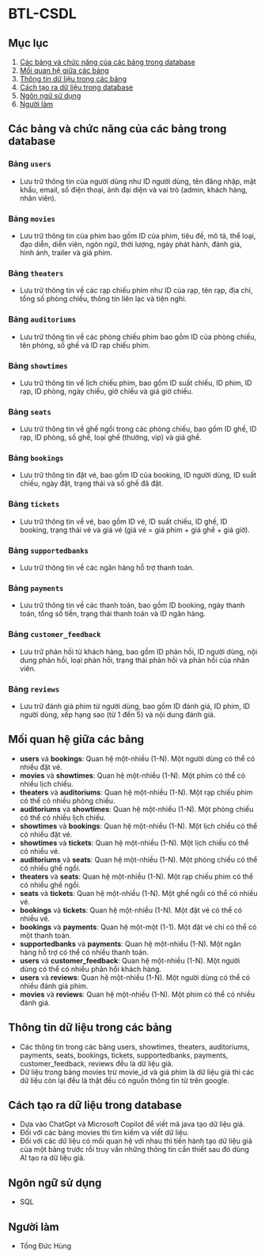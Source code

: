 # BTL-CSDL

## Mục lục
1. [Các bảng và chức năng của các bảng trong database](#các-bảng-và-chức-năng-của-các-bảng-trong-database)  
2. [Mối quan hệ giữa các bảng](#mối-quan-hệ-giữa-các-bảng)  
3. [Thông tin dữ liệu trong các bảng](#thông-tin-dữ-liệu-trong-các-bảng)  
4. [Cách tạo ra dữ liệu trong database](#cách-tạo-ra-dữ-liệu-trong-database)  
5. [Ngôn ngữ sử dụng](#ngôn-ngữ-sử-dụng)  
6. [Người làm](#người-làm)  

## Các bảng và chức năng của các bảng trong database

### Bảng `users`
- Lưu trữ thông tin của người dùng như ID người dùng, tên đăng nhập, mật khẩu, email, số điện thoại, ảnh đại diện và vai trò (admin, khách hàng, nhân viên).

### Bảng `movies`
- Lưu trữ thông tin của phim bao gồm ID của phim, tiêu đề, mô tả, thể loại, đạo diễn, diễn viên, ngôn ngữ, thời lượng, ngày phát hành, đánh giá, hình ảnh, trailer và giá phim.

### Bảng `theaters`
- Lưu trữ thông tin về các rạp chiếu phim như ID của rạp, tên rạp, địa chỉ, tổng số phòng chiếu, thông tin liên lạc và tiện nghi.

### Bảng `auditoriums`
- Lưu trữ thông tin về các phòng chiếu phim bao gồm ID của phòng chiếu, tên phòng, số ghế và ID rạp chiếu phim.

### Bảng `showtimes`
- Lưu trữ thông tin về lịch chiếu phim, bao gồm ID suất chiếu, ID phim, ID rạp, ID phòng, ngày chiếu, giờ chiếu và giá giờ chiếu.

### Bảng `seats`
- Lưu trữ thông tin về ghế ngồi trong các phòng chiếu, bao gồm ID ghế, ID rạp, ID phòng, số ghế, loại ghế (thường, vip) và giá ghế.

### Bảng `bookings`
- Lưu trữ thông tin đặt vé, bao gồm ID của booking, ID người dùng, ID suất chiếu, ngày đặt, trạng thái và số ghế đã đặt.

### Bảng `tickets`
- Lưu trữ thông tin về vé, bao gồm ID vé, ID suất chiếu, ID ghế, ID booking, trạng thái vé và giá vé (giá vé = giá phim + giá ghế + giá giờ).

### Bảng `supportedbanks`
- Lưu trữ thông tin về các ngân hàng hỗ trợ thanh toán.

### Bảng `payments`
- Lưu trữ thông tin về các thanh toán, bao gồm ID booking, ngày thanh toán, tổng số tiền, trạng thái thanh toán và ID ngân hàng.

### Bảng `customer_feedback`
- Lưu trữ phản hồi từ khách hàng, bao gồm ID phản hồi, ID người dùng, nội dung phản hồi, loại phản hồi, trạng thái phản hồi và phản hồi của nhân viên.

### Bảng `reviews`
- Lưu trữ đánh giá phim từ người dùng, bao gồm ID đánh giá, ID phim, ID người dùng, xếp hạng sao (từ 1 đến 5) và nội dung đánh giá.

## Mối quan hệ giữa các bảng
- **users** và **bookings**: Quan hệ một-nhiều (1-N). Một người dùng có thể có nhiều đặt vé.
- **movies** và **showtimes**: Quan hệ một-nhiều (1-N). Một phim có thể có nhiều lịch chiếu.
- **theaters** và **auditoriums**: Quan hệ một-nhiều (1-N). Một rạp chiếu phim có thể có nhiều phòng chiếu.
- **auditoriums** và **showtimes**: Quan hệ một-nhiều (1-N). Một phòng chiếu có thể có nhiều lịch chiếu.
- **showtimes** và **bookings**: Quan hệ một-nhiều (1-N). Một lịch chiếu có thể có nhiều đặt vé.
- **showtimes** và **tickets**: Quan hệ một-nhiều (1-N). Một lịch chiếu có thể có nhiều vé.
- **auditoriums** và **seats**: Quan hệ một-nhiều (1-N). Một phòng chiếu có thể có nhiều ghế ngồi.
- **theaters** và **seats**: Quan hệ một-nhiều (1-N). Một rạp chiếu phim có thể có nhiều ghế ngồi.
- **seats** và **tickets**: Quan hệ một-nhiều (1-N). Một ghế ngồi có thể có nhiều vé.
- **bookings** và **tickets**: Quan hệ một-nhiều (1-N). Một đặt vé có thể có nhiều vé.
- **bookings** và **payments**: Quan hệ một-một (1-1). Một đặt vé chỉ có thể có một thanh toán.
- **supportedbanks** và **payments**: Quan hệ một-nhiều (1-N). Một ngân hàng hỗ trợ có thể có nhiều thanh toán.
- **users** và **customer_feedback**: Quan hệ một-nhiều (1-N). Một người dùng có thể có nhiều phản hồi khách hàng.
- **users** và **reviews**: Quan hệ một-nhiều (1-N). Một người dùng có thể có nhiều đánh giá phim.
- **movies** và **reviews**: Quan hệ một-nhiều (1-N). Một phim có thể có nhiều đánh giá.

## Thông tin dữ liệu trong các bảng
- Các thông tin trong các bảng users, showtimes, theaters, auditoriums, payments, seats, bookings, tickets, supportedbanks, payments, customer_feedback, reviews đều là dữ liệu giả.
- Dữ liệu trong bảng movies trừ movie_id và giá phim là dữ liệu giả thì các dữ liệu còn lại đều là thật đều có nguồn thông tin từ trên google.

## Cách tạo ra dữ liệu trong database
- Dựa vào ChatGpt và Microsoft Copilot để viết mã java tạo dữ liệu giả.
- Đối với các bảng movies thì tìm kiếm và viết dữ liệu.
- Đối với các dữ liệu có mối quan hệ với nhau thì tiến hành tạo dữ liệu giả của một bảng trước rồi truy vấn những thông tin cần thiết sau đó dùng AI tạo ra dữ liệu giả.

## Ngôn ngữ sử dụng
- SQL

## Người làm
- Tống Đức Hùng
